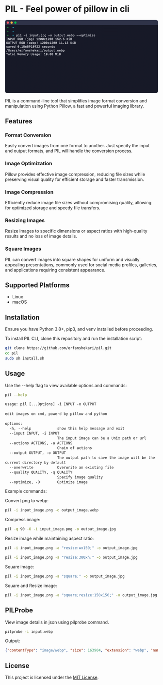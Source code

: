 # PIL - Feel power of pillow in cli

![PIL CLI](doc/images/pil.cli.png)

PIL is a command-line tool that simplifies image format conversion and manipulation using Python Pillow, a fast and powerful imaging library.

## Features

### Format Conversion
Easily convert images from one format to another. Just specify the input and output formats, and PIL will handle the conversion process.

### Image Optimization
Pillow provides effective image compression, reducing file sizes while preserving visual quality for efficient storage and faster transmission.

### Image Compression
Efficiently reduce image file sizes without compromising quality, allowing for optimized storage and speedy file transfers.

### Resizing Images
Resize images to specific dimensions or aspect ratios with high-quality results and no loss of image details.

### Square Images
PIL can convert images into square shapes for uniform and visually appealing presentations, commonly used for social media profiles, galleries, and applications requiring consistent appearance.

## Supported Platforms

* Linux
* macOS

## Installation

Ensure you have Python 3.8+, pip3, and venv installed before proceeding.

To install PIL CLI, clone this repository and run the installation script:

```bash
git clone https://github.com/erfanshekari/pil.git
cd pil
sudo sh install.sh
```

## Usage
Use the --help flag to view available options and commands:

```bash
pil --help
```
```
usage: pil [...Options] -i INPUT -o OUTPUT

edit images on cmd, powerd by pillow and python

options:
  -h, --help            show this help message and exit
  --input INPUT, -i INPUT
                        The input image can be a Unix path or url
  --actions ACTIONS, -a ACTIONS
                        Chain of actions
  --output OUTPUT, -o OUTPUT
                        The output path to save the image will be the current directory by default
  --overwrite           Overwrite an existing file
  --quality QUALITY, -q QUALITY
                        Spacify image quality
  --optimize, -O        Optimize image
```

Example commands:

Convert png to webp:
```bash
pil -i input_image.png -o output_image.webp
```

Compress image:
```bash
pil -q 90 -O -i input_image.png -o output_image.jpg
```

Resize image while maintaining aspect ratio:
```bash
pil -i input_image.png -a "resize:wx150;" -o output_image.jpg
```
```bash
pil -i input_image.png -a "resize:300xh;" -o output_image.jpg
```

Square image:
```bash
pil -i input_image.png -a "square;" -o output_image.jpg
```

Square and Resize image:
```bash
pil -i input_image.png -a "square;resize:150x150;" -o output_image.jpg
```

## PILProbe
View image details in json using pilprobe command.
```bash
pilprobe -i input.webp
```
Output:
```json
{"contentType": "image/webp", "size": 163904, "extension": "webp", "name": "input", "width": 800, "height": 450}
```

## License

This project is licensed under the [MIT License](LICENSE.md).